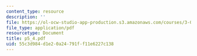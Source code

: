 ```yaml
---
content_type: resource
description: ''
file: https://ol-ocw-studio-app-production.s3.amazonaws.com/courses/3-064-polymer-engineering-fall-2003/55c3d984d1e20a24791ff11e6227c138_p5_4.pdf
file_type: application/pdf
resourcetype: Document
title: p5_4.pdf
uid: 55c3d984-d1e2-0a24-791f-f11e6227c138
---
```

